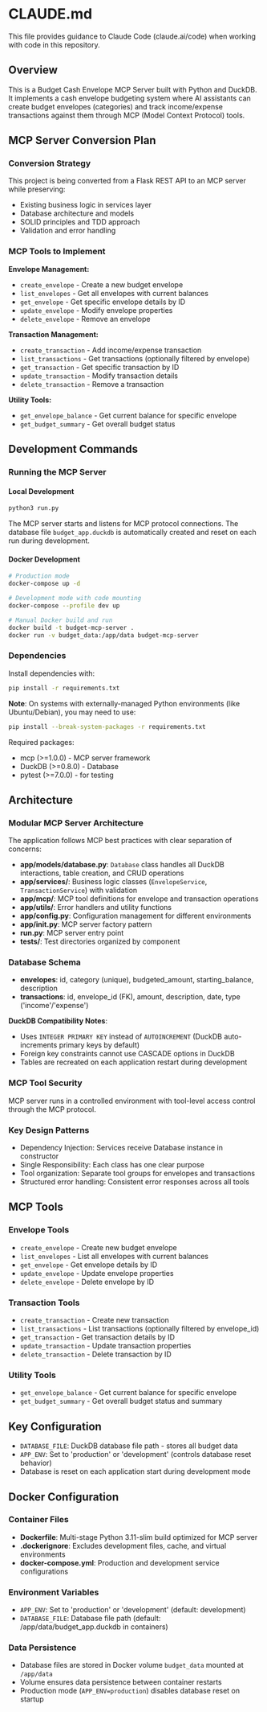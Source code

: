 # CLAUDE.md

This file provides guidance to Claude Code (claude.ai/code) when working with code in this repository.

## Overview

This is a Budget Cash Envelope MCP Server built with Python and DuckDB. It implements a cash envelope budgeting system where AI assistants can create budget envelopes (categories) and track income/expense transactions against them through MCP (Model Context Protocol) tools.

## MCP Server Conversion Plan

### Conversion Strategy
This project is being converted from a Flask REST API to an MCP server while preserving:
- Existing business logic in services layer
- Database architecture and models
- SOLID principles and TDD approach
- Validation and error handling

### MCP Tools to Implement
**Envelope Management:**
- `create_envelope` - Create a new budget envelope
- `list_envelopes` - Get all envelopes with current balances
- `get_envelope` - Get specific envelope details by ID
- `update_envelope` - Modify envelope properties
- `delete_envelope` - Remove an envelope

**Transaction Management:**
- `create_transaction` - Add income/expense transaction
- `list_transactions` - Get transactions (optionally filtered by envelope)
- `get_transaction` - Get specific transaction by ID
- `update_transaction` - Modify transaction details
- `delete_transaction` - Remove a transaction

**Utility Tools:**
- `get_envelope_balance` - Get current balance for specific envelope
- `get_budget_summary` - Get overall budget status

## Development Commands

### Running the MCP Server

#### Local Development
```bash
python3 run.py
```
The MCP server starts and listens for MCP protocol connections. The database file `budget_app.duckdb` is automatically created and reset on each run during development.

#### Docker Development
```bash
# Production mode
docker-compose up -d

# Development mode with code mounting
docker-compose --profile dev up

# Manual Docker build and run
docker build -t budget-mcp-server .
docker run -v budget_data:/app/data budget-mcp-server
```

### Dependencies
Install dependencies with:
```bash
pip install -r requirements.txt
```

**Note**: On systems with externally-managed Python environments (like Ubuntu/Debian), you may need to use:
```bash
pip install --break-system-packages -r requirements.txt
```

Required packages:
- mcp (>=1.0.0) - MCP server framework
- DuckDB (>=0.8.0) - Database
- pytest (>=7.0.0) - for testing

## Architecture

### Modular MCP Server Architecture
The application follows MCP best practices with clear separation of concerns:

- **app/models/database.py**: `Database` class handles all DuckDB interactions, table creation, and CRUD operations
- **app/services/**: Business logic classes (`EnvelopeService`, `TransactionService`) with validation
- **app/mcp/**: MCP tool definitions for envelope and transaction operations
- **app/utils/**: Error handlers and utility functions
- **app/config.py**: Configuration management for different environments
- **app/__init__.py**: MCP server factory pattern
- **run.py**: MCP server entry point
- **tests/**: Test directories organized by component

### Database Schema
- **envelopes**: id, category (unique), budgeted_amount, starting_balance, description
- **transactions**: id, envelope_id (FK), amount, description, date, type ('income'/'expense')

**DuckDB Compatibility Notes**:
- Uses `INTEGER PRIMARY KEY` instead of `AUTOINCREMENT` (DuckDB auto-increments primary keys by default)
- Foreign key constraints cannot use CASCADE options in DuckDB
- Tables are recreated on each application restart during development

### MCP Tool Security
MCP server runs in a controlled environment with tool-level access control through the MCP protocol.

### Key Design Patterns
- Dependency Injection: Services receive Database instance in constructor
- Single Responsibility: Each class has one clear purpose
- Tool organization: Separate tool groups for envelopes and transactions
- Structured error handling: Consistent error responses across all tools

## MCP Tools

### Envelope Tools
- `create_envelope` - Create new budget envelope
- `list_envelopes` - List all envelopes with current balances
- `get_envelope` - Get envelope details by ID
- `update_envelope` - Update envelope properties
- `delete_envelope` - Delete envelope by ID

### Transaction Tools  
- `create_transaction` - Create new transaction
- `list_transactions` - List transactions (optionally filtered by envelope_id)
- `get_transaction` - Get transaction details by ID
- `update_transaction` - Update transaction properties
- `delete_transaction` - Delete transaction by ID

### Utility Tools
- `get_envelope_balance` - Get current balance for specific envelope
- `get_budget_summary` - Get overall budget status and summary

## Key Configuration
- `DATABASE_FILE`: DuckDB database file path - stores all budget data
- `APP_ENV`: Set to 'production' or 'development' (controls database reset behavior)
- Database is reset on each application start during development mode

## Docker Configuration

### Container Files
- **Dockerfile**: Multi-stage Python 3.11-slim build optimized for MCP server
- **.dockerignore**: Excludes development files, cache, and virtual environments
- **docker-compose.yml**: Production and development service configurations

### Environment Variables
- `APP_ENV`: Set to 'production' or 'development' (default: development)
- `DATABASE_FILE`: Database file path (default: /app/data/budget_app.duckdb in containers)

### Data Persistence
- Database files are stored in Docker volume `budget_data` mounted at `/app/data`
- Volume ensures data persistence between container restarts
- Production mode (`APP_ENV=production`) disables database reset on startup